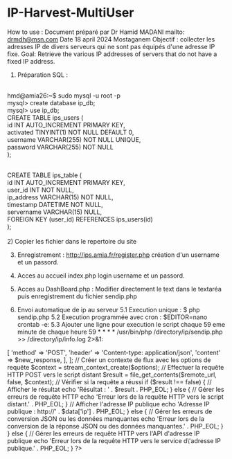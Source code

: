 # IP-Harvest-MultiUser
How to use :
Document préparé par Dr Hamid MADANI
mailto: drmdh@msn.com
Date 18 april 2024 Mostaganem
Objectif : collecter les adresses IP de divers serveurs qui ne sont pas équipés d'une adresse IP fixe.
Goal: Retrieve the various IP addresses of servers that do not have a fixed IP address.

1) Préparation SQL :
<br/>
hmd@amia26:~$ sudo mysql -u root -p<br/>
mysql> create database ip_db;<br/>
mysql> use ip_db;<br/>
CREATE TABLE ips_users (<br/>
    id INT AUTO_INCREMENT PRIMARY KEY,<br/>
    activated TINYINT(1) NOT NULL DEFAULT 0,<br/>
    username VARCHAR(255) NOT NULL UNIQUE,<br/>
    password VARCHAR(255) NOT NULL<br/>
);<br/>
<br/>
 
CREATE TABLE ips_table (<br/>
    id INT AUTO_INCREMENT PRIMARY KEY,<br/>
    user_id INT NOT NULL,<br/>
    ip_address VARCHAR(15) NOT NULL,<br/>
    timestamp DATETIME NOT NULL,<br/>
    servername VARCHAR(15)  NULL,<br/>
    FOREIGN KEY (user_id) REFERENCES ips_users(id)<br/>
);<br/>
<br/>
2) Copier les fichier dans le repertoire du site 

3) Enregistrement :
  http://ips.amia.fr/register.php
  création d'un username et un passord.
5) Acces au accueil index.php
   login username et un passord.
   
4) Acces au DashBoard.php :
  Modifier directement le text dans le textaréa puis enregistrement du fichier sendip.php
5) Envoi automatique de ip au serveur
   5.1 Execution unique :
        $ php sendip.php
   5.2 Execution programmée avec cron :
        $EDITOR=nano crontab -e:
   5.3 Ajouter une ligne pour execution le script chaque 59 eme minute de chaque heure
       59 * * * * /usr/bin/php /directory/ip/sendip.php >> /directory/ip/info.log 2>&1: 


<?php
// Utilisation de l'API d'un service tiers pour obtenir l'adresse IP publique
$api_url = 'https://api64.ipify.org?format=json';

// Obtenez le nom d'hôte
$hostname = gethostname();

// Username et mot de passe
$ip_username = 'a';
$ip_password = "a"; // Mot de passe déjà hashé

// Effectuer une requête HTTP pour récupérer les données
$response = file_get_contents($api_url);

// Vérifier si la requête a réussi
if ($response !== false) {
    // Convertir la réponse JSON en tableau associatif
    $data = json_decode($response, true);

    // Vérifier si la conversion a réussi
    if ($data !== null && isset($data['ip'])) {
        // Ajouter des données supplémentaires au tableau associatif
        $data['servername'] = $hostname;
        $data['ip_username'] = $ip_username;
        $data['ip_password'] = $ip_password; // Ajouter le mot de passe hashé directement

        // Re-encoder le tableau associatif en JSON
        $new_response = json_encode($data);
        
$remote_url = 'https://ips.amia.fr/receiveip.php';
 
        // URL du script distant pour recevoir les données
   //     $remote_url = 'http://localhost/ips/receiveip.php';

        // Options de la requête HTTP
        $options = [
            'http' => [
                'method'  => 'POST',
                'header'  => 'Content-type: application/json',
                'content' => $new_response,
            ],
        ];

        // Créer un contexte de flux avec les options de requête
        $context = stream_context_create($options);

        // Effectuer la requête HTTP POST vers le script distant
        $result = file_get_contents($remote_url, false, $context);

        // Vérifier si la requête a réussi
        if ($result !== false) {
            // Afficher le résultat
            echo 'Résultat : ' . $result . PHP_EOL;
        } else {
            // Gérer les erreurs de requête HTTP
            echo 'Erreur lors de la requête HTTP vers le script distant.' . PHP_EOL;
        }

        // Afficher l'adresse IP publique
        echo 'Adresse IP publique : http://' . $data['ip'] . PHP_EOL;
    } else {
        // Gérer les erreurs de conversion JSON ou les données manquantes
        echo 'Erreur lors de la conversion de la réponse JSON ou des données manquantes.' . PHP_EOL;
    }
} else {
    // Gérer les erreurs de requête HTTP vers l'API d'adresse IP publique
    echo 'Erreur lors de la requête HTTP vers le service d\'adresse IP publique.' . PHP_EOL;
}
?>




